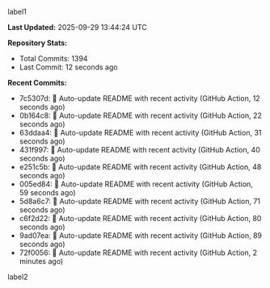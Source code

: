 
label1 
<!-- ACTIVITY_START -->
**Last Updated:** 2025-09-29 13:44:24 UTC

**Repository Stats:**
- Total Commits: 1394
- Last Commit: 12 seconds ago

**Recent Commits:**
- 7c5307d: 🤖 Auto-update README with recent activity (GitHub Action, 12 seconds ago)
- 0b164c8: 🤖 Auto-update README with recent activity (GitHub Action, 22 seconds ago)
- 63ddaa4: 🤖 Auto-update README with recent activity (GitHub Action, 31 seconds ago)
- 431f997: 🤖 Auto-update README with recent activity (GitHub Action, 40 seconds ago)
- e251c5b: 🤖 Auto-update README with recent activity (GitHub Action, 48 seconds ago)
- 005ed84: 🤖 Auto-update README with recent activity (GitHub Action, 59 seconds ago)
- 5d8a6c7: 🤖 Auto-update README with recent activity (GitHub Action, 71 seconds ago)
- c6f2d22: 🤖 Auto-update README with recent activity (GitHub Action, 80 seconds ago)
- 9ad07ea: 🤖 Auto-update README with recent activity (GitHub Action, 89 seconds ago)
- 72f0056: 🤖 Auto-update README with recent activity (GitHub Action, 2 minutes ago)
<!-- ACTIVITY_END -->

label2
